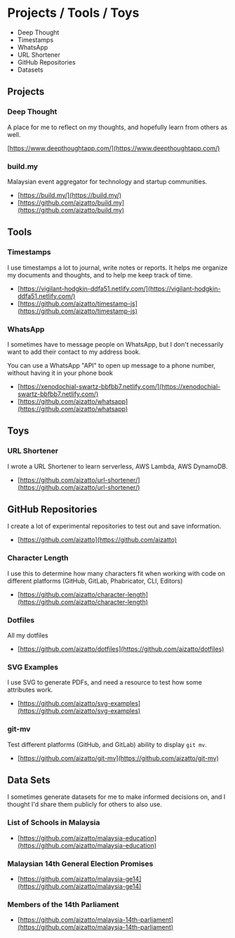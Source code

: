 # Projects / Tools / Toys

* Deep Thought
* Timestamps 
* WhatsApp
* URL Shortener
* GitHub Repositories
* Datasets

## Projects

### Deep Thought

A place for me to reflect on my thoughts, and hopefully learn from others as well.

[https://www.deepthoughtapp.com/](https://www.deepthoughtapp.com/)

### build.my

Malaysian event aggregator for technology and startup communities.

* [https://build.my/](https://build.my/)
* [https://github.com/aizatto/build.my](https://github.com/aizatto/build.my)

## Tools

### Timestamps

I use timestamps a lot to journal, write notes or reports. It helps me organize my documents and thoughts, and to help me keep track of time.

* [https://vigilant-hodgkin-ddfa51.netlify.com/](https://vigilant-hodgkin-ddfa51.netlify.com/)
* [https://github.com/aizatto/timestamp-js](https://github.com/aizatto/timestamp-js)

### WhatsApp

I sometimes have to message people on WhatsApp, but I don't necessarily want to add their contact to my address book.

You can use a WhatsApp "API" to open up message to a phone number, without having it in your phone book

* [https://xenodochial-swartz-bbfbb7.netlify.com/](https://xenodochial-swartz-bbfbb7.netlify.com/)
* [https://github.com/aizatto/whatsapp](https://github.com/aizatto/whatsapp)

## Toys

### URL Shortener

I wrote a URL Shortener to learn serverless, AWS Lambda, AWS DynamoDB.

* [https://github.com/aizatto/url-shortener/](https://github.com/aizatto/url-shortener/)

## GitHub Repositories

I create a lot of experimental repositories to test out and save information.

* [https://github.com/aizatto](https://github.com/aizatto)

### **Character Length**

I use this to determine how many characters fit when working with code on different platforms \(GitHub, GitLab, Phabricator, CLI, Editors\)

* [https://github.com/aizatto/character-length](https://github.com/aizatto/character-length)

### Dotfiles

All my dotfiles

* [https://github.com/aizatto/dotfiles](https://github.com/aizatto/dotfiles)

### SVG Examples

I use SVG to generate PDFs, and need a resource to test how some attributes work.

* [https://github.com/aizatto/svg-examples](https://github.com/aizatto/svg-examples)

### git-mv

Test different platforms \(GitHub, and GitLab\) ability to display `git mv`.

* [https://github.com/aizatto/git-mv](https://github.com/aizatto/git-mv)

## Data Sets

I sometimes generate datasets for me to make informed decisions on, and I thought I'd share them publicly for others to also use.

### List of Schools in Malaysia

* [https://github.com/aizatto/malaysia-education](https://github.com/aizatto/malaysia-education)

### Malaysian 14th General Election Promises

* [https://github.com/aizatto/malaysia-ge14](https://github.com/aizatto/malaysia-ge14)

### Members of the 14th Parliament

* [https://github.com/aizatto/malaysia-14th-parliament](https://github.com/aizatto/malaysia-14th-parliament)

